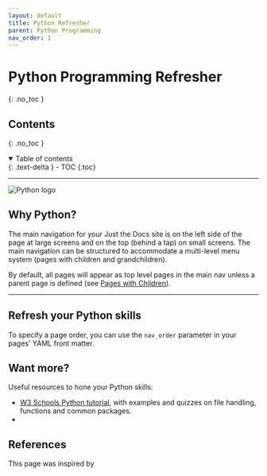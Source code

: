 ```yaml
---
layout: default
title: Python Refresher
parent: Python Programming
nav_order: 1
---
```


# Python Programming Refresher
{: .no_toc }

## Contents
{: .no_toc }

<details open markdown="block">
  <summary>
    Table of contents
  </summary>
  {: .text-delta }
- TOC
{:toc}
</details>

---

![Python logo](https://www.python.org/static/community_logos/python-logo-master-v3-TM-flattened.png)

## Why Python?
The main navigation for your Just the Docs site is on the left side of the page at large screens and on the top (behind a tap) on small screens. The main navigation can be structured to accommodate a multi-level menu system (pages with children and grandchildren).

By default, all pages will appear as top level pages in the main nav unless a parent page is defined (see [Pages with Children](#pages-with-children)).

---

## Refresh your Python skills

To specify a page order, you can use the `nav_order` parameter in your pages' YAML front matter.


## Want more?

Useful resources to hone your Python skills:
* [W3 Schools Python tutorial](https://www.w3schools.com/python/default.asp), with examples and quizzes on file handling, functions and common packages.
* 


## References

This page was inspired by 
